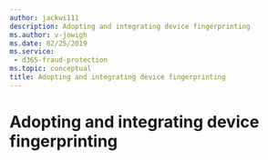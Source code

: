 ```yaml
---
author: jackwi111
description: Adopting and integrating device fingerprinting
ms.author: v-jowigh
ms.date: 02/25/2019
ms.service:
 - d365-fraud-protection
ms.topic: conceptual
title: Adopting and integrating device fingerprinting
---
```



# Adopting and integrating device fingerprinting
